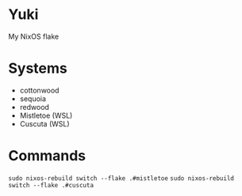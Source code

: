 # Yuki 
My NixOS flake

# Systems
- cottonwood
- sequoia 
- redwood
- Mistletoe (WSL)
- Cuscuta (WSL)

# Commands
`sudo nixos-rebuild switch --flake .#mistletoe`
`sudo nixos-rebuild switch --flake .#cuscuta`

